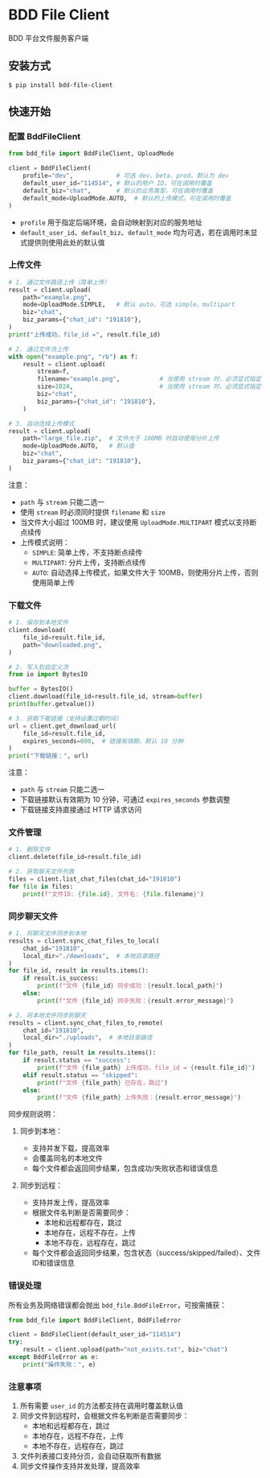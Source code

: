 # BDD File Client

BDD 平台文件服务客户端

## 安装方式

```shell
$ pip install bdd-file-client
```

## 快速开始

### 配置 BddFileClient

```python
from bdd_file import BddFileClient, UploadMode

client = BddFileClient(
    profile="dev",            # 可选 dev、beta、prod，默认为 dev
    default_user_id="114514", # 默认的用户 ID，可在调用时覆盖
    default_biz="chat",       # 默认的业务类型，可在调用时覆盖
    default_mode=UploadMode.AUTO,  # 默认的上传模式，可在调用时覆盖
)
```

- `profile` 用于指定后端环境，会自动映射到对应的服务地址
- `default_user_id`、`default_biz`、`default_mode` 均为可选，若在调用时未显式提供则使用此处的默认值

### 上传文件

```python
# 1. 通过文件路径上传（简单上传）
result = client.upload(
    path="example.png",
    mode=UploadMode.SIMPLE,   # 默认 auto，可选 simple、multipart
    biz="chat",
    biz_params={"chat_id": "191810"},
)
print("上传成功，file_id =", result.file_id)

# 2. 通过文件流上传
with open("example.png", "rb") as f:
    result = client.upload(
        stream=f,
        filename="example.png",           # 当使用 stream 时，必须显式指定文件名
        size=1024,                        # 当使用 stream 时，必须显式指定文件大小
        biz="chat",
        biz_params={"chat_id": "191810"},
    )

# 3. 自动选择上传模式
result = client.upload(
    path="large_file.zip",  # 文件大于 100MB 时自动使用分片上传
    mode=UploadMode.AUTO,   # 默认值
    biz="chat",
    biz_params={"chat_id": "191810"},
)
```

注意：
- `path` 与 `stream` 只能二选一
- 使用 `stream` 时必须同时提供 `filename` 和 `size`
- 当文件大小超过 100MB 时，建议使用 `UploadMode.MULTIPART` 模式以支持断点续传
- 上传模式说明：
  - `SIMPLE`: 简单上传，不支持断点续传
  - `MULTIPART`: 分片上传，支持断点续传
  - `AUTO`: 自动选择上传模式，如果文件大于 100MB，则使用分片上传，否则使用简单上传

### 下载文件

```python
# 1. 保存到本地文件
client.download(
    file_id=result.file_id,
    path="downloaded.png",
)

# 2. 写入到自定义流
from io import BytesIO

buffer = BytesIO()
client.download(file_id=result.file_id, stream=buffer)
print(buffer.getvalue())

# 3. 获取下载链接（支持设置过期时间）
url = client.get_download_url(
    file_id=result.file_id,
    expires_seconds=600,  # 链接有效期，默认 10 分钟
)
print("下载链接：", url)
```

注意：
- `path` 与 `stream` 只能二选一
- 下载链接默认有效期为 10 分钟，可通过 `expires_seconds` 参数调整
- 下载链接支持直接通过 HTTP 请求访问

### 文件管理

```python
# 1. 删除文件
client.delete(file_id=result.file_id)

# 2. 获取聊天文件列表
files = client.list_chat_files(chat_id="191810")
for file in files:
    print(f"文件ID: {file.id}, 文件名: {file.filename}")
```

### 同步聊天文件

```python
# 1. 将聊天文件同步到本地
results = client.sync_chat_files_to_local(
    chat_id="191810",
    local_dir="./downloads",  # 本地目录路径
)
for file_id, result in results.items():
    if result.is_success:
        print(f"文件 {file_id} 同步成功：{result.local_path}")
    else:
        print(f"文件 {file_id} 同步失败：{result.error_message}")

# 2. 将本地文件同步到聊天
results = client.sync_chat_files_to_remote(
    chat_id="191810",
    local_dir="./uploads",  # 本地目录路径
)
for file_path, result in results.items():
    if result.status == "success":
        print(f"文件 {file_path} 上传成功，file_id = {result.file_id}")
    elif result.status == "skipped":
        print(f"文件 {file_path} 已存在，跳过")
    else:
        print(f"文件 {file_path} 上传失败：{result.error_message}")
```

同步规则说明：
1. 同步到本地：
   - 支持并发下载，提高效率
   - 会覆盖同名的本地文件
   - 每个文件都会返回同步结果，包含成功/失败状态和错误信息

2. 同步到远程：
   - 支持并发上传，提高效率
   - 根据文件名判断是否需要同步：
     - 本地和远程都存在，跳过
     - 本地存在，远程不存在，上传
     - 本地不存在，远程存在，跳过
   - 每个文件都会返回同步结果，包含状态（success/skipped/failed）、文件ID和错误信息

### 错误处理

所有业务及网络错误都会抛出 `bdd_file.BddFileError`，可按需捕获：

```python
from bdd_file import BddFileClient, BddFileError

client = BddFileClient(default_user_id="114514")
try:
    result = client.upload(path="not_exists.txt", biz="chat")
except BddFileError as e:
    print("操作失败：", e)
```

### 注意事项

1. 所有需要 `user_id` 的方法都支持在调用时覆盖默认值
2. 同步文件到远程时，会根据文件名判断是否需要同步：
   - 本地和远程都存在，跳过
   - 本地存在，远程不存在，上传
   - 本地不存在，远程存在，跳过
3. 文件列表接口支持分页，会自动获取所有数据
4. 同步文件操作支持并发处理，提高效率
